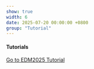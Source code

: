 ```yaml
---
show: true
width: 6
date: 2025-07-20 00:00:00 +0800
group: "Tutorial"
---
```


<div class="p-3">
  <h4>Tutorials</h4>
  <p>
    <a href="{{ '/tutorials/EDM2025/' | relative_url }}" class="btn btn-primary">
      Go to EDM2025 Tutorial
    </a>
  </p>
</div>

